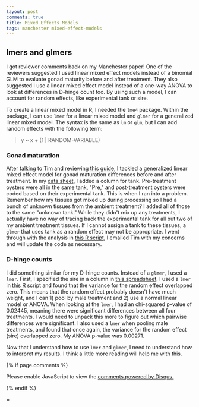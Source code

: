 ```yaml
---
layout: post
comments: true
title: Mixed Effects Models
tags: manchester mixed-effect-models
---
```


## lmers and glmers

I got reviewer comments back on my Manchester paper! One of the reviewers suggested I used linear mixed effect models instead of a binomial GLM to evaluate gonad maturity before and after treatment. They also suggested I use a linear mixed effect model instead of a one-way ANOVA to look at differences in D-hinge count too. By using such a model, I can account for random effects, like experimental tank or sire.

To create a linear mixed model in R, I needed the `lme4` package. Within the package, I can use `lmer` for a linear mixed model and `glmer` for a generalized linear mixed model. The syntax is the same as `lm` or `glm`, but I can add random effects with the following term:

> y ~ x + (1 | RANDOM-VARIABLE)

### Gonad maturation

After talking to Tim and reviewing [this guide](https://ase.tufts.edu/gsc/gradresources/guidetomixedmodelsinr/mixed%20model%20guide.html), I tackled a generalized linear mixed effect model for gonad maturation differences before and after treatment. In my [data sheet](https://github.com/RobertsLab/paper-gigas-early-gametogenic-exposure/blob/master/data/2017-Adult-Gigas-Tissue-Sampling/2018-02-27-Gigas-Histology-Classification.csv), I added a column for tank. Pre-treatment oysters were all in the same tank, "Pre," and post-treatment oysters were coded based on their experimental tank. This is when I ran into a problem. Remember how my tissues got mixed up during processing so I had a bunch of unknown tissues from the ambient treatment? I added all of those to the same "unknown tank." While they didn't mix up any treatments, I actually have no way of tracing back the experimental tank for all but two of my ambient treatment tissues. If I cannot assign a tank to these tissues, a `glmer` that uses tank as a random effect may not be appropriate. I went through with the analysis in [this R script](https://github.com/RobertsLab/paper-gigas-early-gametogenic-exposure/blob/master/analyses/Gonad-Histology/2018-02-27-Histology-Classification-Analyses.R), I emailed Tim with my concerns and will update the code as necessary.

### D-hinge counts

I did something similar for my D-hinge counts. Instead of a `glmer`, I used a `lmer`. First, I specified the sire in a column in [this spreadsheet](https://github.com/RobertsLab/paper-gigas-early-gametogenic-exposure/blob/master/data/2017-07-30-Pacific-Oyster-Larvae/2018-02-14-Hatch-Rate-Data.csv). I used a `lmer` in [this R script]() and found that the variance for the random effect overlapped zero. This means that the random effect probably doesn't have much weight, and I can 1) pool by male treatment and 2) use a normal linear model or ANOVA. When looking at the `lmer`, I had an chi-squared p-value of 0.02445, meaning there were significant differences between all four treatments. I would need to unpack this more to figure out which pairwise differences were significant. I also used a `lmer` when pooling male treatments, and found that once again, the variance for the random effect (sire) overlapped zero. My ANOVA p-value was 0.00271.

Now that I understand how to use `lmer` and `glmer`, I need to understand how to interpret my results. I think a little more reading will help me with this.

{% if page.comments %}

<div id="disqus_thread"></div>
<script>

/**
*  RECOMMENDED CONFIGURATION VARIABLES: EDIT AND UNCOMMENT THE SECTION BELOW TO INSERT DYNAMIC VALUES FROM YOUR PLATFORM OR CMS.
*  LEARN WHY DEFINING THESE VARIABLES IS IMPORTANT: https://disqus.com/admin/universalcode/#configuration-variables*/
/*
var disqus_config = function () {
this.page.url = PAGE_URL;  // Replace PAGE_URL with your page's canonical URL variable
this.page.identifier = PAGE_IDENTIFIER; // Replace PAGE_IDENTIFIER with your page's unique identifier variable
};
*/
(function() { // DON'T EDIT BELOW THIS LINE
var d = document, s = d.createElement('script');
s.src = 'https://the-responsible-grad-student.disqus.com/embed.js';
s.setAttribute('data-timestamp', +new Date());
(d.head || d.body).appendChild(s);
})();
</script>
<noscript>Please enable JavaScript to view the <a href="https://disqus.com/?ref_noscript">comments powered by Disqus.</a></noscript>

{% endif %}

<script id="dsq-count-scr" src="//the-responsible-grad-student.disqus.com/count.js" async></script>=
